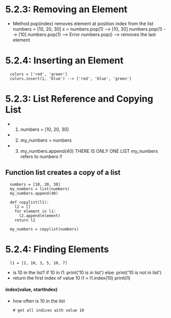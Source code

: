 # 5.2.3: Removing an Element
* Method pop(index) removes element at position index from the list
      numbers = [10, 20, 30]
      x = numbers.pop(1) --> [10, 30]
      numbers.pop(1) --> [10]
      numbers.pop(1) --> Error
numbers.pop() --> removes the last element

# 5.2.4: Inserting an Element
      colors = ['red', 'green']
      colors.insert(1, 'blue') --> ['red', 'blue', 'green']

# 5.2.3: List Reference and Copying List
* 1) numbers = [10, 20, 30]
* 2) my_numbers = numbers
* 3) my_numbers.append(40)
      THERE IS ONLY ONE LIST
      my_numbers refers to numbers !!

## Function list creates a copy of a list
      numbers = [10, 20, 30]
      my_numbers = list(numbers)
      my_numbers.append(40)

      def copylist(l1):
        l2 = []
        for element in l1:
          l2.append(element)
        return l2

      my_numbers = copylist(numbers)

# 5.2.4: Finding Elements
      l1 = [2, 10, 3, 5, 10, 7]
* is 10 in the list?
      if 10 in l1:
        print('10 is in list')
      else:
        print('10 is not in list')    
* return the first index of value 10
      i1 = l1.index(10)
      print(i1)
      
#### index(value, startIndex)
* how often is 10 in the list

      # get all indices with value 10
